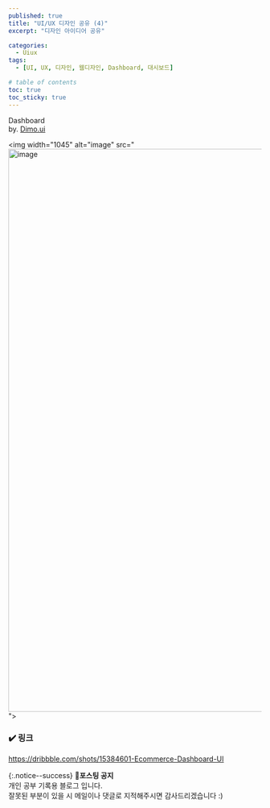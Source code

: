 ```yaml
---
published: true
title: "UI/UX 디자인 공유 (4)"
excerpt: "디자인 아이디어 공유"

categories:
  - Uiux
tags:
  - [UI, UX, 디자인, 웹디자인, Dashboard, 대시보드]

# table of contents
toc: true
toc_sticky: true
---
```


Dashboard  
by. <a href="https://dribbble.com/shots/15384601-Ecommerce-Dashboard-UI">Dimo.ui</a>

<img width="1045" alt="image" src="<img width="1118" alt="image" src="https://user-images.githubusercontent.com/95404736/201929424-043cda83-f50a-40ff-8278-f58e41ba7fd1.png">">

### ✔️ 링크

<https://dribbble.com/shots/15384601-Ecommerce-Dashboard-UI>

{:.notice--success}
🔔**포스팅 공지**  
개인 공부 기록용 블로그 입니다.  
잘못된 부분이 있을 시 메일이나 댓글로 지적해주시면 감사드리겠습니다 :)
